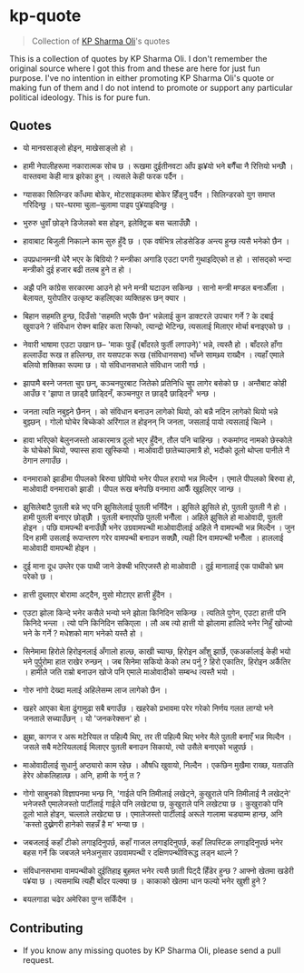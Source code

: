 # kp-quote

> Collection of [KP Sharma Oli](https://en.wikipedia.org/wiki/Khadga_Prasad_Oli)'s quotes

This is a collection of quotes by KP Sharma Oli. I don't remember the original source where I got this from and these are here for just fun purpose. I've no intention in either promoting KP Sharma Oli's quote or making fun of them and I do not intend to promote or support any particular political ideology. This is for pure fun.

## Quotes

- यो मानवसाङ्लो होइन, माखेसाङ्लो हो ।

- हामी नेपालीहरूमा नकारात्मक सोच छ । रूखमा दुईतीनवटा आँप झ¥यो भने बगैँचा नै रित्तियो भन्छौँ । वास्तवमा केही मात्र झरेका हुन् । त्यसले केही फरक पर्दैन ।

- ग्यासका सिलिन्डर काँधमा बोकेर, मोटसाइकलमा बोकेर हिँड्नु पर्दैन । सिलिन्डरको युग समाप्त गरिदिन्छु । घर–घरमा चुला–चुलामा पाइप पु¥याइदिन्छु ।

- भुरुरु धुवाँ छोड्ने डिजेलको बस होइन, इलेक्ट्रिक बस चलाउँछौँ ।

- हावाबाट बिजुली निकाल्ने काम सुरु हुँदै छ । एक वर्षभित्र लोडसेडिङ अन्त्य हुन्छ त्यसै भनेको छैन ।

- उपप्रधानमन्त्री धेरै भएर के बिग्रियो ? मन्त्रीका अगाडि एउटा पगरी गुथाइदिएको त हो । सांसद्को भन्दा मन्त्रीको दुई हजार बढी तलब हुने त हो ।

- अझै पनि कांग्रेस सरकारमा आउने हो भने मन्त्री घटाउन सकिन्छ । सानो मन्त्री मण्डल बनाऔँला । बेलायत, युरोपतिर उत्कृष्ट कहलिएका व्यक्तिहरू छन् क्यार ।

- बिहान सहमति हुन्छ, दिउँसो 'सहमति भएकै छैन' भन्नेलाई कुन डाक्टरले उपचार गर्ने ? के दबाई खुवाउने ? संविधान रोक्न बाहिर कता सिन्को, त्यान्द्रो भेटिन्छ, त्यसलाई मिलाएर मोर्चा बनाइएको छ ।

- नेवारी भाषामा एउटा उखान छ– 'माकः फुइँ (बाँदरले फुर्ती लगाउने)' भन्ने, त्यस्तै हो । बाँदरले हाँगा हल्लाउँदा रूख त हल्लिन्छ, तर यसपटक रूख (संविधानसभा) भाँच्ने सामथ्र्य राख्दैन । त्यहाँ एमाले बलियो शक्तिका रूपमा छ । यो संविधानसभाले संविधान जारी गर्छ ।

- झापामै बस्ने जनता चुप छन्, कञ्चनपुरबाट जितेको प्रतिनिधि चुप लागेर बसेको छ । अन्तैबाट कोही आउँछ र 'झापा त छाड्दै छाड्दिनँ, कञ्चनपुर त छाड्दै छाड्दिनँ' भन्छ ।

- जनता त्यति नबुझ्ने छैनन् । को संविधान बनाउन लागेको थियो, को बन्नै नदिन लागेको थियो भन्ने बुझ्छन् । गोलो घोचेर बिच्केको अरिंगाल त होइनन् नि जनता, जसलाई पायो त्यसलाई चिल्ने ।

- हावा भरिएको बेलुनजस्तो आकारमात्र ठूलो भएर हुँदैन, तौल पनि चाहिन्छ । रुकमांगद नामको छेस्कोले के घोचेको थियो, फ्यास्स हावा खुस्कियो । माओवादी छातेच्याउमात्रै हो, भदौको ठूलो थोप्ला पानीले नै ठेगान लगाउँछ ।

- वनमाराको झाडीमा पीपलको बिरुवा छोपियो भनेर पीपल हरायो भन्न मिल्दैन । एमाले पीपलको बिरुवा हो, माओवादी वनमाराको झाडी । पीपल रूख बनेपछि वनमारा आफैँ खुइलिएर जान्छ ।

- झुसिलेबाटै पुतली बन्ने भए पनि झुसिलेलाई पुतली भनिँदैन । झुसिले झुसिले हो, पुतली पुतली नै हो । हामी पुतली बनाएर छोड्छौँ । पुतली बनाएपछि पुतली भनौँला । अहिले झुसिले हो माओवादी, पुतली होइन । पछि वामपन्थी बनाउँछौँ भनेर उग्रवामपन्थी माओवादीलाई अहिले नै वामपन्थी भन्न मिल्दैन । जुन दिन हामी उसलाई रूपान्तरण गरेर वामपन्थी बनाउन सक्छौँ, त्यही दिन वामपन्थी भनौँला । हाललाई माओवादी वामपन्थी होइन ।

- दुई माना दूध उम्लेर एक पाथी जाने डेक्ची भरिएजस्तै हो माओवादी । दुई मानालाई एक पाथीको भ्रम परेको छ ।

- हात्ती दुब्लाएर बोरामा अट्दैन, मुसो मोटाएर हात्ती हुँदैन ।

- एउटा झोला किन्दे भनेर कसैले भन्यो भने झोला किनिदिन सकिन्छ । त्यतिले पुगेन, एउटा हात्ती पनि किनिदे भन्ला । त्यो पनि किनिदिन सकिएला । लौ अब त्यो हात्ती यो झोलामा हालिदे भनेर निहुँ खोज्यो भने के गर्ने ? मधेशको माग भनेको यस्तै हो ।

- सिनेमामा हिरोले हिरोइनलाई अँगालो हाल्छ, काखी च्याप्छ, हिरोइन आँशु झार्छे, एकअर्कालाई केही भयो भने पुर्पुरोमा हात राखेर रुन्छन् । जब सिनेमा सकियो केको लभ पर्नु ? हिरो एकातिर, हिरोइन अर्कैतिर । हामीले जति राम्रो बनाउन खोजे पनि एमाले माओवादीको सम्बन्ध त्यस्तै भयो ।

- गोरु नांगो देख्दा मलाई अहिलेसम्म लाज लागेको छैन ।

- खहरे आएका बेला ढुंगामुढा सबै बगाउँछ । खहरेको प्रभावमा परेर गरेको निर्णय गलत लाग्यो भने जनताले सच्याउँछन् । यो 'जनकरेक्सन' हो ।

- झुम्रा, कागज र अरू मटेरियल त पहिल्यै थिए, तर ती पहिल्यै थिए भनेर मैले पुतली बनाएँ भन्न मिल्दैन । जसले सबै मटेरियललाई मिलाएर पुतली बनाउन सिकायो, त्यो उसैले बनाएको भन्नुपर्छ ।

- माओवादीलाई सुधार्नु अप्ठ्यारो काम रहेछ । औषधि खुवायो, निल्दैन । एकछिन मुखैमा राख्छ, यताउति हेरेर ओकलिहाल्छ । अनि, हामी के गर्नु त ?

- गोगो साबुनको विज्ञापनमा भन्छ नि, 'गाईले पनि तिमीलाई लखेट्ने, कुखुराले पनि तिमीलाई नै लखेट्ने' भनेजस्तै एमालेजस्तो पार्टीलाई गाईले पनि लखेट्या छ, कुखुराले पनि लखेट्या छ । कुखुराको पनि ठूलो भाले होइन, चल्लाले लखेट्या छ । एमालेजस्तो पार्टीलाई अरूले गालामा चड्याम्म हान्छ, अनि 'कस्तो दुख्नेगरी हानेको सहन्नँ है म' भन्या छ ।

- जबजलाई कहाँ टीको लगाइदिनुपर्छ, कहाँ गाजल लगाइदिनुपर्छ, कहाँ लिपस्टिक लगाइदिनुपर्छ भनेर बहस गर्ने कि जबजले भनेअनुसार उग्रवामपन्थी र दक्षिणपन्थीविरूद्ध लड्न थाल्ने ?

- संविधानसभामा वामपन्थीको दुईतिहाइ बुहमत भनेर त्यसै छाती पिट्दै हिँडेर हुन्छ ? आफ्नो खेतमा खडेरी प¥या छ । त्यसमाथि त्यहीँ बाँदर पल्क्या छ । काकाको खेतमा धान फल्यो भनेर खुशी हुने ?

- बयलगाडा चढेर अमेरिका पुग्न सकिँदैन ।

## Contributing

- If you know any missing quotes by KP Sharma Oli, please send a pull request.
